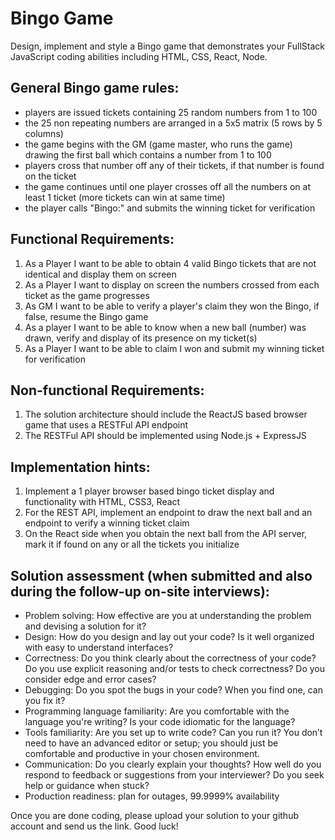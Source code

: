 # Bingo Game
Design, implement and style a Bingo game that demonstrates your FullStack JavaScript coding
abilities including HTML, CSS, React, Node.

## General Bingo game rules:
- players are issued tickets containing 25 random numbers from 1 to 100
- the 25 non repeating numbers are arranged in a 5x5 matrix (5 rows by 5 columns)
- the game begins with the GM (game master, who runs the game) drawing the first ball which contains a number from 1 to 100
- players cross that number off any of their tickets, if that number is found on the ticket
- the game continues until one player crosses off all the numbers on at least 1 ticket (more tickets can win at same time)
- the player calls "Bingo:" and submits the winning ticket for verification

## Functional Requirements:
1. As a Player I want to be able to obtain 4 valid Bingo tickets that are not identical and display
them on screen
2. As a Player I want to display on screen the numbers crossed from each ticket as the game
progresses
3. As GM I want to be able to verify a player's claim they won the Bingo, if false, resume the Bingo
game
4. As a player I want to be able to know when a new ball (number) was drawn, verify and display
of its presence on my ticket(s)
5. As a Player I want to be able to claim I won and submit my winning ticket for verification

## Non-functional Requirements:
1. The solution architecture should include the ReactJS based browser game that uses a RESTFul
API endpoint
2. The RESTFul API should be implemented using Node.js + ExpressJS

## Implementation hints:
1. Implement a 1 player browser based bingo ticket display and functionality with HTML, CSS3,
React
2. For the REST API, implement an endpoint to draw the next ball and an endpoint to verify a
winning ticket claim
3. On the React side when you obtain the next ball from the API server, mark it if found on any or
all the tickets you initialize

## Solution assessment (when submitted and also during the follow-up on-site interviews):
- Problem solving: How effective are you at understanding the problem and devising a
solution for it?
- Design: How do you design and lay out your code? Is it well organized with easy to
understand interfaces?
- Correctness: Do you think clearly about the correctness of your code? Do you use explicit
reasoning and/or tests to check correctness? Do you consider edge and error cases?
- Debugging: Do you spot the bugs in your code? When you find one, can you fix it?
- Programming language familiarity: Are you comfortable with the language you're writing?
Is your code idiomatic for the language?
- Tools familiarity: Are you set up to write code? Can you run it? You donʼt need to have an
advanced editor or setup; you should just be comfortable and productive in your chosen
environment.
- Communication: Do you clearly explain your thoughts? How well do you respond to
feedback or suggestions from your interviewer? Do you seek help or guidance when stuck?
- Production readiness: plan for outages, 99.9999% availability

Once you are done coding, please upload your solution to your github account and send us the
link.
Good luck!
